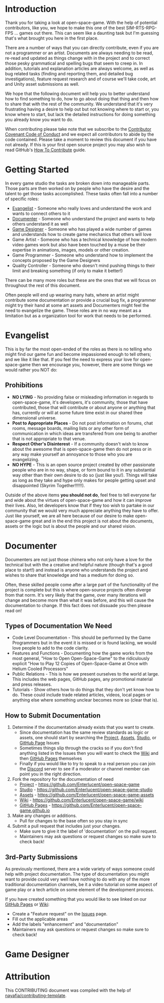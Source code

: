 # Introduction

Thank you for taking a look at open-space-game.  With the help of potential contributors, like you, we hope to make this one of the best SIM-RTS-RPG-FPS ... games out there.  This can seem like a daunting task but I'm guessing that's what brought you here in the first place.

There are a number of ways that you can directly contribute, even if you are not a programmer or an artist.  Documents are always needing to be read, re-read and updated as things change with in the project and to correct those pesky grammatical and spelling bugs that seem to creep in.  In addition, tutorials and explanation articles are always welcome, as well as bug related tasks (finding and reporting them, and detailed bug investigations), feature request research and of course we'll take code, art and Unity asset submissions as well.

We hope that the following document will help you to better understand how to find something to do, how to go about doing that thing and then how to share that with the rest of the community.  We understand that it's very frustrating having a desire to help out but not knowing where to start or, you know where to start, but lack the detailed instructions for doing something you already know you want to do.

When contributing please take note that we subscribe to the [Contributor Covenant Code of Conduct](https://github.com/Enterlucent/open-space-game/blob/master/.github/CODE_OF_CONDUCT.md) and we expect all contributors to abide by the code contained.  Please take a moment to review this document if you have not already.  If this is your first open source project you may also wish to read GitHub's [How To Contribute](https://opensource.guide/how-to-contribute/) guide.

# Getting Started

In every game studio the tasks are broken down into manageable parts.   Those parts are then worked on by people who have the desire and the talent to get those tasks accomplished.  These tasks often fall into a number of specific roles:

* [Evangelist](#evangelist) - Someone who really loves and understand the work and wants to connect others to it
* [Documenter](#documenter) - Someone who understand the project and wants to help others understand it as well
* [Game Designer](#game-designer) - Someone who has played a wide number of games and understands how to create game mechanics that others will love
* Game Artist - Someone who has a technical knowledge of how modern video games work but also have been touched by a muse be their expertise in animations, images, models or other creation.
* Game Programmer - Someone who understand how to implement the concepts proposed by the Game Designers 
* Quality Controller - Someone who doesn't mind pushing things to their limit and breaking something (if only to make it better!)

There can be many more roles but these are the ones that we will focus on throughout the rest of this document.   

Often people will end up wearing many hats, where an artist might contribute some documentation or provide a crucial bug fix, a programmer might try their hand at some art assets and Documenters might feel the need to evangelize the game.  These roles are in no way meant as a limitation but as a organization tool for work that needs to be performed.

# Evangelist <a id="evangelist"></a>

This is by far the most open-ended of the roles as there is no telling who might find our game fun and become impassioned enough to tell others; and we like it like that.  If you feel the need to express your love for open-space-game then we encourage you, however, there are some things we would rather you NOT do:

## Prohibitions
* **NO LYING** - No providing false or misleading information in regards to open-space-game, it's developers, it's community, those that have contributed, those that will contribute or about anyone or anything that has, currently or will at some future time exist in our shared thee dimensional universe.
* **Post to Appropriate Places** - Do not post information on forums, chat rooms, message boards, mailing lists or any other form of communication in which ideas are transfered from one being to another that is not appropriate to that venue.
* **Respect Other's Disinterest** - If a community doesn't wish to know about the awesome that is open-space-game then do not press or in any way make yourself an annoyance to those who you are evangelizing.
* **NO HYPE** - This is an open source project created by other passionate people who are in no way, shape, or form bound to it in any substantial way other than their own desire to do so (just like you!).   Things will take as long as they take and hype only makes for people getting upset and disappointed (Skyrim Together!!!!!!).

Outside of the above items **you should not do**, feel free to tell everyone far and wide about the virtues of open-space-game and how it can improve their lives.  Also, let developers know that if they too wish to partake in our community that we would very much appreciate anything they have to offer.  Just like yourself, we are all here because of our desire to make open-space-game great and in the end this project is not about the documents, assets or the logic but is about the people and our shared vision.

# Documenter <a id="documenter"></a>

Documenters are not just those chimera who not only have a love for the technical but with the a creative and helpful nature (though that's a good place to start!) and instead is anyone who understands the project and wishes to share that knowledge and has a medium for doing so.  

Often, these skilled people come after a large part of the functionality of the project is complete but this is where open-source projects often diverge from that norm.   It's very likely that the game, over many iterations will change and become more than what it was before, and this will cause the documentation to change.  If this fact does not dissuade you then please read on!  

## Types of Documentation We Need
* Code Level Documentation - This should be performed by the Game Programmers but in the event it is missed or is found lacking, we would love people to add to the code clarity.
* Features and Functions - Documenting how the game works from the most general, "How to Open Open-Space-Game" to the ridiculously explicit "How to Play 12 Copies of Open-Space-Game at Once with Helium Cooled Processors"
* Public Relations - This is how we present ourselves to the world at large.  This includes the web pages, GitHub pages, any promotional material and press releases.
* Tutorials - Show others how to do things that they don't yet know how to do.  These could include trade related articles, videos, local pages or anything else where something unclear becomes more so (clear that is).

## How to Submit Documentation
1. Determine if the documentation already exists that you want to create.
    * Since documentation has the same review standards as logic or assets, one should start by searching the [Project](https://github.com/Enterlucent/open-space-game/issues?utf8=%E2%9C%93&q=label%3Adocumentation+is%3Aall), [Assets](https://github.com/Enterlucent/open-space-game-assets/issues?utf8=%E2%9C%93&q=label%3Adocumentation+is%3Aall), [Studio](https://github.com/Enterlucent/open-space-game-studio/issues?utf8=%E2%9C%93&q=label%3Adocumentation+is%3Aall), or [GitHub Page](https://github.com/Enterlucent/open-space-game.github.io/issues?utf8=%E2%9C%93&q=label%3Adocumentation+is%3Aall) Issues
    * Sometimes things slip through the cracks so if you don't find anything listed in the Issues then you will want to check the [Wiki](https://github.com/Enterlucent/open-space-game/wiki) and then [GitHub Pages](https://www.open-space-game.org/) themselves
    * Finally if you would like to try to speak to a real person you can join the [Discord](https://discord.gg/zk3NZEc) server to see if a moderator or channel member can point you in the right direction.
2. Fork the repository for the documentation of need
   	* [Project](https://github.com/Enterlucent/open-space-game/tree/master/docs) - https://github.com/Enterlucent/open-space-game
   	* [Studio](https://github.com/Enterlucent/open-space-game-studio/tree/master/docs) - https://github.com/Enterlucent/open-space-game-studio
   	* [Assets](https://github.com/Enterlucent/open-space-game-assets/tree/master/docs) - https://github.com/Enterlucent/open-space-game-assets
   	* [Wiki](https://github.com/Enterlucent/open-space-game/wiki) - https://github.com/Enterlucent/open-space-game/wiki
   	* [GitHub Pages](https://www.open-space-game.org/) - https://github.com/Enterlucent/open-space-game.github.io
3. Make any changes or additions.
	* Pull for changes to the base often so you stay in sync
4. Submit a pull request that includes just your changes.  
	* Make sure to give it the label of 'documentation' on the pull request.
	* Maintainers may ask questions or request changes so make sure to check back!

## 3rd-Party Submissions

As previously mentioned, there are a wide variety of ways someone could help with project documentation.  The type of documentation you might want to provide could very well have nothing to do with any of the more traditional documentation channels, be it a video tutorial on some aspect of game play or a tech article on some element of the development process.   

If you have created something that you would like to see linked on our [GitHub Pages](https://www.open-space-game.org/) or [Wiki](https://github.com/Enterlucent/open-space-game/wiki):
* Create a "Feature request" on the [Issues](https://github.com/Enterlucent/open-space-game/issues/new?template=Feature_request.md) page.
* Fill out the applicable areas
* Add the labels "enhancement" and "documentation"
* Maintainers may ask questions or request changes so make sure to check back!

# Game Designer <a id="game-designer"></a>





# Attribution

This CONTRIBUTING document was compiled with the help of [nayafia/contributing-template](https://github.com/nayafia/contributing-template/blob/master/CONTRIBUTING-template.md).
